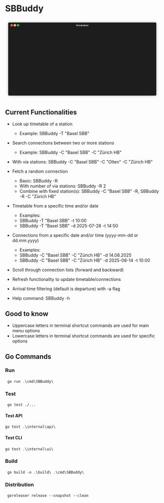 # SBBuddy

![SBBuddy](./gifs/sbbuddy-tui.gif)

## Current Functionalities
- Look up timetable of a station
  - Example: SBBuddy -T "Basel SBB"

- Search connections between two or more stations
  - Example: SBBuddy -C "Basel SBB" -C "Zürich HB"

- With via stations: SBBuddy -C "Basel SBB" -C "Olten" -C "Zürich HB"

- Fetch a random connection
  - Basic: SBBuddy -R
  - With number of via stations: SBBuddy -R 2
  - Combine with fixed station(s): SBBuddy -C "Basel SBB" -R, SBBuddy -R -C "Zürich HB"

- Timetable from a specific time and/or date
  - Examples:
  - SBBuddy -T "Basel SBB" -t 10:00
  - SBBuddy -T "Basel SBB" -d 2025-07-28 -t 14:50

- Connections from a specific date and/or time (yyyy-mm-dd or dd.mm.yyyy)
  - Examples:
  - SBBuddy -C "Basel SBB" -C "Zürich HB" -d 14.08.2025
  - SBBuddy -C "Basel SBB" -C "Zürich HB" -d 2025-08-14 -t 10:00

- Scroll through connection lists (forward and backward)

- Refresh functionality to update timetable/connections

- Arrival time filtering (default is departure) with -a flag

- Help command: SBBuddy -h

## Good to know
- Uppercase letters in terminal shortcut commands are used for main menu options
- Lowercase letters in terminal shortcut commands are used for specific options


## Go Commands

### Run
`` go run .\cmd\SBBuddy\``

### Test
`` go test ./...``

#### Test API
`` go test .\internal\api\ ``

#### Test CLI
`` go test .\internal\ui\ ``

### Build
`` go build -o .\build\ .\cmd\SBBuddy\``

### Distribution
`` goreleaser release --snapshot --clean``

